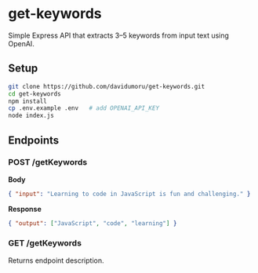 # get-keywords

Simple Express API that extracts 3–5 keywords from input text using OpenAI.

## Setup

```bash
git clone https://github.com/davidumoru/get-keywords.git
cd get-keywords
npm install
cp .env.example .env   # add OPENAI_API_KEY
node index.js
```

## Endpoints

### POST /getKeywords

**Body**

```json
{ "input": "Learning to code in JavaScript is fun and challenging." }
```

**Response**

```json
{ "output": ["JavaScript", "code", "learning"] }
```

### GET /getKeywords

Returns endpoint description.
